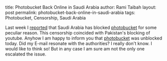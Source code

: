 title: Photobucket Back Online in Saudi Arabia
author: Rami Taibah 
layout: post
permalink: photobucket-back-online-in-saudi-arabia
tags: Photobucket, Censorship, Saudi Arabia

Last week I [reported]({filename}/blog/2008-02-25-photobucket-blocked-in-ksa.markdown) that Saudi Arabia has blocked [photobucket](http://photobucket.com) for some peculiar reason. This censorship coincided with Pakistan's blocking of youtube. Anyhow I am happy to inform you that [photobucket](http://photobucket.com) was unblocked today. Did my E-mail resonate with the authorities? I really don't know. I would like to think so! But in any case I am sure am not the only one escalated the issue.
